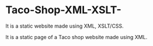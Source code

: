 # Taco-Shop-XML-XSLT-
It is a static website made using XML, XSLT/CSS.

It is a static page of a Taco shop website made using XML.
